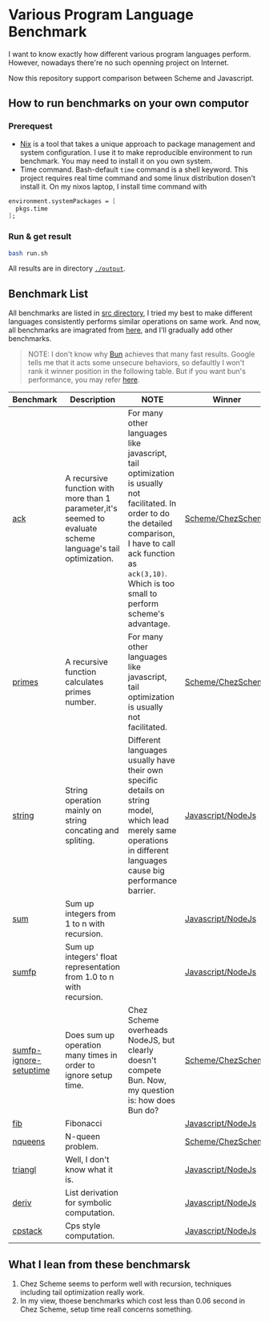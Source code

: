 # Various Program Language Benchmark
I want to know exactly how different various program languages perform. However, nowadays there're no such openning project on Internet. 

Now this repository support comparison between Scheme and Javascript.

## How to run benchmarks on your own computor
### Prerequest
* [Nix](https://nixos.org/) is a tool that takes a unique approach to package management and system configuration. I use it to make reproducible environment to run benchmark. You may need to install it on you own system.
* Time command. Bash-default `time` command is a shell keyword. This project requires real time command and some linux distribution dosen't install it. On my nixos laptop, I install time command with 
```nix
environment.systemPackages = [
  pkgs.time
];
```

### Run & get result
```bash
bash run.sh
```
All results are in directory [`./output`](./output).

## Benchmark List
All benchmarks are listed in [src directory](./src), I tried my best to make different languages consistently performs similar operations on same work. And now, all benchmarks are imagrated from [here](https://github.com/ecraven/r7rs-benchmarks), and I'll gradually add other benchmarks.

>NOTE: I don't know why [Bun](./language-environments/javascript/bun/) achieves that many fast results. Google tells me that it acts some unsecure behaviors, so defaultly I won't rank it winner position in the following table. But if you want bun's performance, you may refer [here](./output/javascript-bun).

| Benchmark | Description | NOTE | Winner|
| --- | --- | --- |--- |
| [ack](./src/ack)| A recursive function with more than 1 parameter,it's seemed to evaluate scheme language's tail optimization. | For many other languages like javascript, tail optimization is usually not facilitated. In order to do the detailed comparison, I have to call ack function as `ack(3,10)`. Which is too small  to perform scheme's advantage. | [Scheme/ChezScheme](./output/scheme-chezscheme) |
| [primes](./src/primes)| A recursive function calculates primes number. | For many other languages like javascript, tail optimization is usually not facilitated. | [Scheme/ChezScheme](./output/scheme-chezscheme) |
| [string](./src/string)| String operation mainly on string concating and spliting. | Different languages usually have their own specific details on string model, which lead merely same operations in different languages cause big performance barrier. | [Javascript/NodeJs](./output/javascript-nodejs) |
| [sum](./src/sum)| Sum up integers from 1 to n with recursion. |  | [Javascript/NodeJs](./output/javascript-nodejs)|
| [sumfp](./src/sumfp)| Sum up integers' float representation from 1.0 to n with recursion. |  | [Javascript/NodeJs](./output/javascript-nodejs)|
| [sumfp-ignore-setuptime](./src/sumfp)| Does sum up operation many times in order to ignore setup time. | Chez Scheme overheads NodeJS, but clearly doesn't compete Bun. Now, my question is: how does Bun do? | [Scheme/ChezScheme](./output/scheme-chezscheme)|
| [fib](./src/fib)| Fibonacci | | [Javascript/NodeJs](./output/javascript-nodejs)|
| [nqueens](./src/nqueens)| N-queen problem.|  |[Scheme/ChezScheme](./output/scheme-chezscheme)|
| [triangl](./src/triangl)| Well, I don't know what it is.| | [Javascript/NodeJs](./output/javascript-nodejs)|
| [deriv](./src/deriv)| List derivation for symbolic computation. | | [Javascript/NodeJs](./output/javascript-nodejs)|
| [cpstack](./src/cpstack)| Cps style computation. | | [Javascript/NodeJs](./output/javascript-nodejs)|

## What I lean from these benchmarsk

1. Chez Scheme seems to perform well with recursion, techniques including tail optimization really work.
2. In my view, thoese benchmarks which cost less than 0.06 second in Chez Scheme, setup time reall concerns something. 